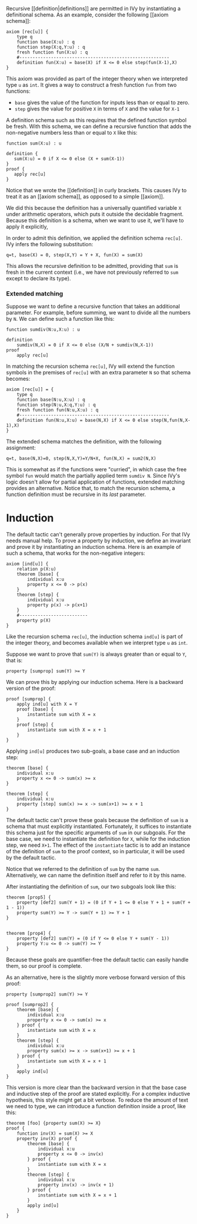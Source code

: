 Recursive [[definition|definitions]] are permitted in IVy by instantiating a definitional schema. As an example, consider the following [[axiom schema]]:

```
axiom [rec[u]] {
    type q
    function base(X:u) : q
    function step(X:q,Y:u) : q
    fresh function fun(X:u) : q
    #---------------------------------------------------------
    definition fun(X:u) = base(X) if X <= 0 else step(fun(X-1),X)
}
```

This axiom was provided as part of the integer theory when we
interpreted type `u` as `int`.  It gives a way to construct a fresh function `fun` from two functions:

- `base` gives the value of the function for inputs less than or equal to zero.
- `step` gives the value for positive `X` in terms of `X` and the value for `X-1`

A definition schema such as this requires that the defined function symbol be fresh. With this schema, we can define a recursive function that adds the non-negative numbers less than or equal to `X` like this:

```
function sum(X:u) : u

definition {
   sum(X:u) = 0 if X <= 0 else (X + sum(X-1))
}
proof {
   apply rec[u]
}
```
Notice that we wrote the [[definition]] in curly brackets. This causes IVy to treat it as an [[axiom schema]], as opposed to a simple [[axiom]].

We did this because the definition has a universally quantified variable `X` under arithmetic operators, which puts it outside the decidable fragment. Because this definition is a schema, when we want to use it, we'll have to apply it explicitly,

In order to admit this definition, we applied the definition schema `rec[u]`. IVy infers the following substitution:

```
q=t, base(X) = 0, step(X,Y) = Y + X, fun(X) = sum(X)
```

This allows the recursive definition to be admitted, providing that `sum` is fresh in the current context (i.e., we have not previously referred to `sum` except to declare its type).

### Extended matching

Suppose we want to define a recursive function that takes an additional parameter. For example, before summing, we want to divide all the numbers by `N`. We can define such a function like this:

```
function sumdiv(N:u,X:u) : u

definition
    sumdiv(N,X) = 0 if X <= 0 else (X/N + sumdiv(N,X-1))
proof
    apply rec[u]
```

In matching the recursion schema `rec[u]`, IVy will extend the function symbols in the premises of `rec[u]` with an extra parameter `N` so that schema becomes:

```
axiom [rec[u]] = {
    type q
    function base(N:u,X:u) : q
    function step(N:u,X:q,Y:u) : q
    fresh function fun(N:u,X:u) : q
    #---------------------------------------------------------
    definition fun(N:u,X:u) = base(N,X) if X <= 0 else step(N,fun(N,X-1),X)
}
```
The extended schema matches the definition, with the following assignment:

```
q=t, base(N,X)=0, step(N,X,Y)=Y/N+X, fun(N,X) = sum2(N,X)
```

This is somewhat as if the functions were "curried", in which case the free symbol `fun` would match the partially applied term `sumdiv N`. Since IVy's logic doesn't allow for partial application of functions, extended matching provides an alternative. Notice that, to match the recursion schema, a function definition must be recursive in its *last* parameter.

Induction
=========

The default tactic can't generally prove properties by induction. For that IVy needs manual help. To prove a property by induction, we define an invariant and prove it by instantiating an induction schema. Here is an example of such a schema, that works for the non-negative integers:

```
axiom [ind[u]] {
    relation p(X:u)
    theorem [base] {
        individual x:u
        property x <= 0 -> p(x)
    }
    theorem [step] {
        individual x:u
        property p(x) -> p(x+1)
    }
    #--------------------------
    property p(X)    
}
```

Like the recursion schema `rec[u]`, the induction schema `ind[u]` is part of the integer theory, and becomes available when we interpret type `u` as `int`.

Suppose we want to prove that `sum(Y)` is always greater than or equal to `Y`, that is:

```
property [sumprop] sum(Y) >= Y
```

We can prove this by applying our induction schema. Here is a backward version of the proof:

```
proof [sumprop] {
    apply ind[u] with X = Y
    proof [base] {
        instantiate sum with X = x
    }
    proof [step] {
        instantiate sum with X = x + 1
    }
}
```

Applying `ind[u]` produces two sub-goals, a base case and an induction step:

```
theorem [base] {
    individual x:u
    property x <= 0 -> sum(x) >= x
}

theorem [step] {
    individual x:u
    property [step] sum(x) >= x -> sum(x+1) >= x + 1
}
```

The default tactic can't prove these goals because the definition of `sum` is a schema that must explicitly instantiated. Fortunately, it suffices to instantiate this schema just for the specific arguments of `sum` in our subgoals. For the base case, we need to instantiate the definition for `X`, while for the induction step, we need `X+1`. The effect of the `instantiate` tactic is to add an instance of the definition of `sum` to the proof context, so in particular, it will be used by the default tactic.

Notice that we referred to the definition of `sum` by the name
`sum`.  Alternatively, we can name the definition itself and refer
to it by this name.

After instantiating the definition of `sum`, our two subgoals look like this:

```
theorem [prop5] {
    property [def2] sum(Y + 1) = (0 if Y + 1 <= 0 else Y + 1 + sum(Y + 1 - 1))
    property sum(Y) >= Y -> sum(Y + 1) >= Y + 1
}


theorem [prop4] {
    property [def2] sum(Y) = (0 if Y <= 0 else Y + sum(Y - 1))
    property Y:u <= 0 -> sum(Y) >= Y
}
```

Because these goals are quantifier-free the default tactic can easily handle them, so our proof is complete.

As an alternative, here is the slightly more verbose forward version of this proof:

```
property [sumprop2] sum(Y) >= Y

proof [sumprop2] {
    theorem [base] {
        individual x:u
        property x <= 0 -> sum(x) >= x
    } proof {
        instantiate sum with X = x
    }
    theorem [step] {
        individual x:u
        property sum(x) >= x -> sum(x+1) >= x + 1
    } proof {
        instantiate sum with X = x + 1
    }
    apply ind[u]
}
```

This version is more clear than the backward version in that the base case and inductive step of the proof are stated explicitly. For a complex inductive hypothesis, this style might get a bit verbose. To reduce the amount of text we need to type, we can introduce a function definition inside a proof, like this:

```
theorem [foo] {property sum(X) >= X}
proof {
    function inv(X) = sum(X) >= X
    property inv(X) proof {
        theorem [base] {
            individual x:u
            property x <= 0 -> inv(x)
        } proof {
            instantiate sum with X = x
        }
        theorem [step] {
            individual x:u
            property inv(x) -> inv(x + 1)
        } proof {
            instantiate sum with X = x + 1
        }
        apply ind[u]
    }
}
```
